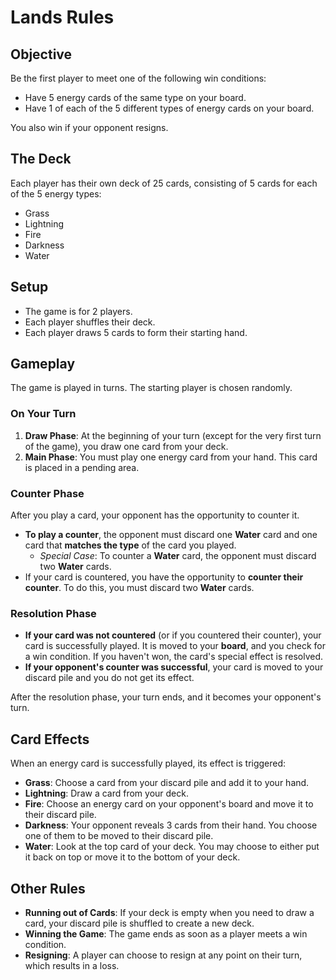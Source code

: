 # Lands Rules

## Objective
Be the first player to meet one of the following win conditions:
-   Have 5 energy cards of the same type on your board.
-   Have 1 of each of the 5 different types of energy cards on your board.

You also win if your opponent resigns.

## The Deck
Each player has their own deck of 25 cards, consisting of 5 cards for each of the 5 energy types:
-   Grass
-   Lightning
-   Fire
-   Darkness
-   Water

## Setup
-   The game is for 2 players.
-   Each player shuffles their deck.
-   Each player draws 5 cards to form their starting hand.

## Gameplay
The game is played in turns. The starting player is chosen randomly.

### On Your Turn
1.  **Draw Phase**: At the beginning of your turn (except for the very first turn of the game), you draw one card from your deck.
2.  **Main Phase**: You must play one energy card from your hand. This card is placed in a pending area.

### Counter Phase
After you play a card, your opponent has the opportunity to counter it.

-   **To play a counter**, the opponent must discard one **Water** card and one card that **matches the type** of the card you played.
    -   *Special Case*: To counter a **Water** card, the opponent must discard two **Water** cards.
-   If your card is countered, you have the opportunity to **counter their counter**. To do this, you must discard two **Water** cards.

### Resolution Phase
-   **If your card was not countered** (or if you countered their counter), your card is successfully played. It is moved to your **board**, and you check for a win condition. If you haven't won, the card's special effect is resolved.
-   **If your opponent's counter was successful**, your card is moved to your discard pile and you do not get its effect.

After the resolution phase, your turn ends, and it becomes your opponent's turn.

## Card Effects
When an energy card is successfully played, its effect is triggered:

-   **Grass**: Choose a card from your discard pile and add it to your hand.
-   **Lightning**: Draw a card from your deck.
-   **Fire**: Choose an energy card on your opponent's board and move it to their discard pile.
-   **Darkness**: Your opponent reveals 3 cards from their hand. You choose one of them to be moved to their discard pile.
-   **Water**: Look at the top card of your deck. You may choose to either put it back on top or move it to the bottom of your deck.

## Other Rules
-   **Running out of Cards**: If your deck is empty when you need to draw a card, your discard pile is shuffled to create a new deck.
-   **Winning the Game**: The game ends as soon as a player meets a win condition.
-   **Resigning**: A player can choose to resign at any point on their turn, which results in a loss.